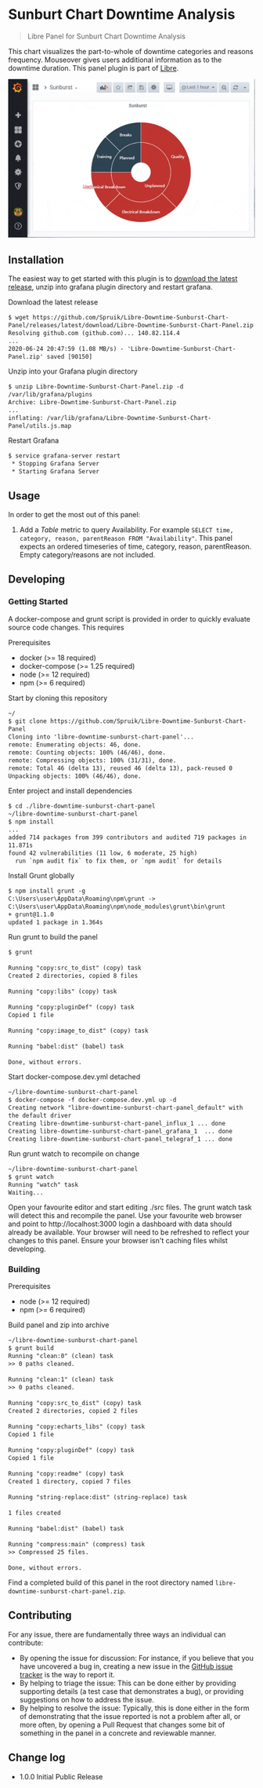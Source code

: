 # Sunburt Chart Downtime Analysis

> Libre Panel for Sunburt Chart Downtime Analysis

This chart visualizes the part-to-whole of downtime categories and reasons frequency. Mouseover gives users additional information as to the downtime duration. This panel plugin is part of [Libre](https://github.com/Spruik/Libre).

![Panel](docs/libre-downtime-sunburst-chart-panel.gif)

## Installation

The easiest way to get started with this plugin is to [download the latest release](https://github.com/Spruik/Libre-Downtime-Sunburst-Chart-Panel/releases/latest/download/Libre-Downtime-Sunburst-Chart-Panel.zip), unzip into grafana plugin directory and restart grafana.

Download the latest release

```shell
$ wget https://github.com/Spruik/Libre-Downtime-Sunburst-Chart-Panel/releases/latest/download/Libre-Downtime-Sunburst-Chart-Panel.zip
Resolving github.com (github.com)... 140.82.114.4
...
2020-06-24 20:47:59 (1.08 MB/s) - 'Libre-Downtime-Sunburst-Chart-Panel.zip' saved [90150]
```

Unzip into your Grafana plugin directory

```shell
$ unzip Libre-Downtime-Sunburst-Chart-Panel.zip -d /var/lib/grafana/plugins
Archive: Libre-Downtime-Sunburst-Chart-Panel.zip
...
inflating: /var/lib/grafana/Libre-Downtime-Sunburst-Chart-Panel/utils.js.map
```

Restart Grafana

```shell
$ service grafana-server restart
 * Stopping Grafana Server
 * Starting Grafana Server
```

## Usage

In order to get the most out of this panel:

1. Add a *Table* metric to query Availability. For example `SELECT time, category, reason, parentReason FROM "Availability"`. This panel expects an ordered timeseries of time, category, reason, parentReason. Empty category/reasons are not included.

## Developing

### Getting Started

A docker-compose and grunt script is provided in order to quickly evaluate source code changes. This requires

Prerequisites

- docker (>= 18 required)
- docker-compose (>= 1.25 required)
- node (>= 12 required)
- npm (>= 6 required)

Start by cloning this repository

```shell
~/
$ git clone https://github.com/Spruik/Libre-Downtime-Sunburst-Chart-Panel
Cloning into 'libre-downtime-sunburst-chart-panel'...
remote: Enumerating objects: 46, done.
remote: Counting objects: 100% (46/46), done.
remote: Compressing objects: 100% (31/31), done.
remote: Total 46 (delta 13), reused 46 (delta 13), pack-reused 0
Unpacking objects: 100% (46/46), done.
```

Enter project and install dependencies

```shell
$ cd ./libre-downtime-sunburst-chart-panel
~/libre-downtime-sunburst-chart-panel
$ npm install
...
added 714 packages from 399 contributors and audited 719 packages in 11.871s
found 42 vulnerabilities (11 low, 6 moderate, 25 high)
  run `npm audit fix` to fix them, or `npm audit` for details
```

Install Grunt globally

```shell
$ npm install grunt -g
C:\Users\user\AppData\Roaming\npm\grunt -> C:\Users\user\AppData\Roaming\npm\node_modules\grunt\bin\grunt
+ grunt@1.1.0
updated 1 package in 1.364s
```

Run grunt to build the panel

```shell
$ grunt

Running "copy:src_to_dist" (copy) task
Created 2 directories, copied 8 files

Running "copy:libs" (copy) task

Running "copy:pluginDef" (copy) task
Copied 1 file

Running "copy:image_to_dist" (copy) task

Running "babel:dist" (babel) task

Done, without errors.

```

Start docker-compose.dev.yml detached

```shell
~/libre-downtime-sunburst-chart-panel
$ docker-compose -f docker-compose.dev.yml up -d
Creating network "libre-downtime-sunburst-chart-panel_default" with the default driver
Creating libre-downtime-sunburst-chart-panel_influx_1 ... done
Creating libre-downtime-sunburst-chart-panel_grafana_1  ... done
Creating libre-downtime-sunburst-chart-panel_telegraf_1 ... done
```

Run grunt watch to recompile on change

```shell
~/libre-downtime-sunburst-chart-panel
$ grunt watch
Running "watch" task
Waiting...
```

Open your favourite editor and start editing ./src files. The grunt watch task will detect this and recompile the panel. Use your favourite web browser and point to http://localhost:3000 login a dashboard with data should already be available. Your browser will need to be refreshed to reflect your changes to this panel. Ensure your browser isn't caching files whilst developing.

### Building

Prerequisites

- node (>= 12 required)
- npm (>= 6 required)

Build panel and zip into archive

```shell
~/libre-downtime-sunburst-chart-panel
$ grunt build
Running "clean:0" (clean) task
>> 0 paths cleaned.

Running "clean:1" (clean) task
>> 0 paths cleaned.

Running "copy:src_to_dist" (copy) task
Created 2 directories, copied 2 files

Running "copy:echarts_libs" (copy) task
Copied 1 file

Running "copy:pluginDef" (copy) task
Copied 1 file

Running "copy:readme" (copy) task
Created 1 directory, copied 7 files

Running "string-replace:dist" (string-replace) task

1 files created

Running "babel:dist" (babel) task

Running "compress:main" (compress) task
>> Compressed 25 files.

Done, without errors.

```

Find a completed build of this panel in the root directory named `libre-downtime-sunburst-chart-panel.zip`.

## Contributing

For any issue, there are fundamentally three ways an individual can contribute:

- By opening the issue for discussion: For instance, if you believe that you have uncovered a bug in, creating a new issue in the [GitHub issue tracker](https://github.com/Spruik/Libre-Downtime-Sunburst-Chart-Panel/issues) is the way to report it.
- By helping to triage the issue: This can be done either by providing supporting details (a test case that demonstrates a bug), or providing suggestions on how to address the issue.
- By helping to resolve the issue: Typically, this is done either in the form of demonstrating that the issue reported is not a problem after all, or more often, by opening a Pull Request that changes some bit of something in the panel in a concrete and reviewable manner.

## Change log

- 1.0.0 Initial Public Release
